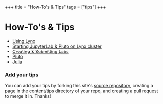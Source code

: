 +++
title = "How-To's & Tips"
tags = ["tips"]
+++

# How-To's & Tips
- [Using Lynx](roar/)
- [Starting JupyterLab & Pluto on Lynx cluster](labs/starting/)
- [Creating & Submitting Labs](labs/)
- [Pluto](pluto/)
- [Julia](julia/)

### Add your tips
You can add your tips by forking this site's [source repository](https://github.com/PsuAstro528/Fall2025), creating a page in the content/tips directory of your repo, and creating a pull request to merge it in.  Thanks!
